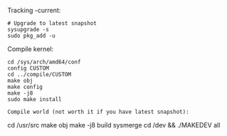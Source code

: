
Tracking -current:

```
# Upgrade to latest snapshot
sysupgrade -s
sudo pkg_add -u
```

Compile kernel:

```
cd /sys/arch/amd64/conf
config CUSTOM
cd ../compile/CUSTOM
make obj
make config
make -j8
sudo make install

Compile world (not worth it if you have latest snapshot):

```
cd /usr/src
make obj
make -j8 build
sysmerge
cd /dev && ./MAKEDEV all
```
